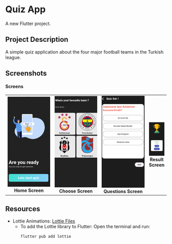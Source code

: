 # Quiz App

A new Flutter project.

## Project Description
A simple quiz application about the four major football teams in the Turkish league.

## Screenshots
#### Screens
<table align="center">
  <tr>
    <td align="center" style="width: 30%;">
      <img src="quizappimages/start.png" alt="Home Screen" width="100%">
      <br><strong>Home Screen</strong>
    </td>
    <td align="center" style="width: 30%;">
      <img src="quizappimages/choose.png" alt="Choose Screen" width="100%">
      <br><strong>Choose Screen</strong>
    </td>
    <td align="center" style="width: 30%;">
      <img src="quizappimages/questions.png" alt="Questions Screen" width="100%">
      <br><strong>Questions Screen</strong>
    </td>
    <td align="center" style="width: 30%;">
      <img src="quizappimages/result.png" alt="Result Screen" width="100%">
      <br><strong>Result Screen</strong>
    </td>
  </tr>
</table>

## Resources 

- Lottie Animations: [Lottie Files](https://lottiefiles.com/)
  - To add the Lottie library to Flutter:
    Open the terminal and run:
    ```bash
    flutter pub add lottie
    ```
